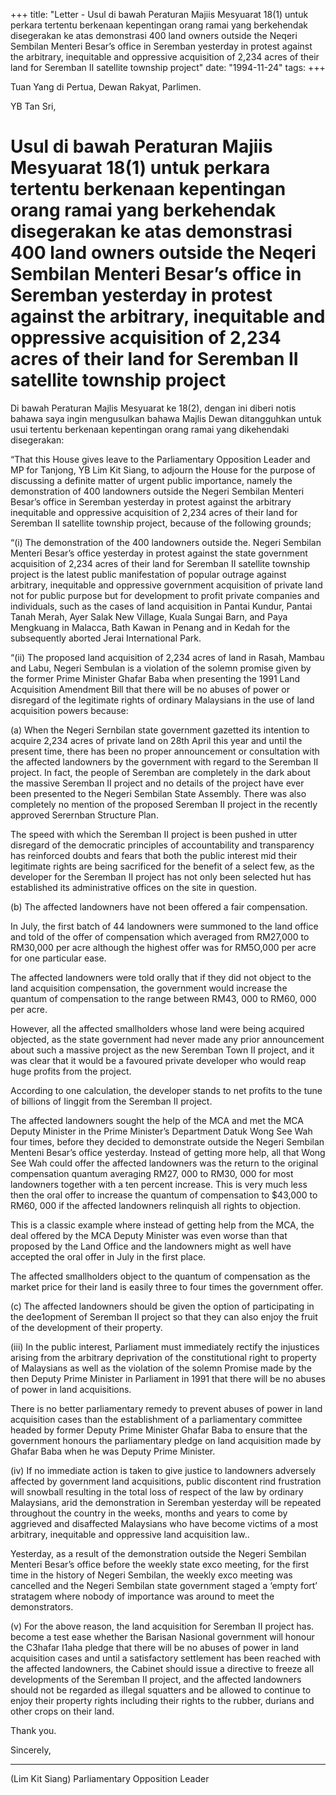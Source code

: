 +++ 
title: "Letter - Usul di bawah Peraturan Majiis Mesyuarat 18(1) untuk perkara tertentu berkenaan kepentingan orang ramai yang berkehendak disegerakan ke atas demonstrasi 400 land owners outside the Neqeri Sembilan Menteri Besar’s office in Seremban yesterday in protest against the arbitrary, inequitable and oppressive acquisition of 2,234 acres of their land for Seremban II satellite township project"
date: "1994-11-24"
tags:
+++

Tuan Yang di Pertua, 
Dewan Rakyat, 
Parlimen. 

YB Tan Sri, 

# Usul di bawah Peraturan Majiis Mesyuarat 18(1) untuk perkara tertentu berkenaan kepentingan orang ramai yang berkehendak disegerakan ke atas demonstrasi 400 land owners outside the Neqeri Sembilan Menteri Besar’s office in Seremban yesterday in protest against the arbitrary, inequitable and oppressive acquisition of 2,234 acres of their land for Seremban II satellite township project 

Di bawah Peraturan Majlis Mesyuarat ke 18(2), dengan ini diberi notis bahawa saya ingin mengusulkan bahawa Majlis Dewan ditangguhkan untuk usui tertentu berkenaan kepentingan orang ramai yang dikehendaki disegerakan:</u>

“That this House gives leave to the Parliamentary Opposition Leader and MP for Tanjong, YB Lim Kit Siang, to adjourn the House for the purpose of discussing a definite matter of urgent public importance, namely the demonstration of 400 landowners outside the Negeri Sembilan Menteri Besar’s office in Seremban yesterday in protest against the arbitrary inequitable and oppressive acquisition of 2,234 acres of their land for Seremban II satellite township project, because of the following grounds; 

“(i) The demonstration of the 400 landowners outside the. Negeri Sembilan Menteri Besar’s office yesterday in protest against the state government acquisition of 2,234 acres of their land for Seremban II satellite township project is the latest public manifestation of popular outrage against arbitrary, inequitable and oppressive government acquisition of private land not for public purpose but for development to profit private companies and individuals, such as the cases of land acquisition in Pantai Kundur, Pantai Tanah Merah, Ayer Salak New Village, Kuala Sungai Barn, and Paya Mengkuang in Malacca, Bath Kawan in Penang and in Kedah for the subsequently aborted Jerai International Park. 

“(ii) The proposed land acquisition of 2,234 acres of land in Rasah, Mambau and Labu, Negeri Sembulan is a violation of the solemn promise given by the former Prime Minister Ghafar Baba when presenting the 1991 Land Acquisition Amendment Bill that there will be no abuses of power or disregard of the legitimate rights of ordinary Malaysians in the use of land acquisition powers because: 

(a) When the Negeri Sernbilan state government gazetted its intention to acquire 2,234 acres of private land on 28th April this year and until the present time, there has been no proper announcement or consultation with the affected landowners by the government with regard to the Seremban II project. In fact, the people of Seremban are completely in the dark about the massive Seremban II project and no details of the project have ever been presented to the Negeri Sembilan State Assembly. There was also completely no mention of the proposed Seremban II project in the recently approved Serernban Structure Plan. 

The speed with which the Seremban II project is been pushed in utter disregard of the democratic principles of accountability and transparency has reinforced doubts and fears that both the public interest mid their legitimate rights are being sacrificed for the benefit of a select few, as the developer for the Seremban II project has not only been selected hut has established its administrative offices on the site in question. 

(b) The affected landowners have not been offered a fair compensation. 

In July, the first batch of 44 landowners were summoned to the land office and told of the offer of compensation which averaged from RM27,000 to RM30,000 per acre although the highest offer was for RM5O,000 per acre for one particular ease. 

The affected landowners were told orally that if they did not object to the land acquisition compensation, the government would increase the quantum of compensation to the range between RM43, 000 to RM60, 000 per acre. 

However, all the affected smallholders whose land were being acquired objected, as the state government had never made any prior announcement about such a massive project as the new Seremban Town II project, and it was clear that it would be a favoured private developer who would reap huge profits from the project. 

According to one calculation, the developer stands to net profits to the tune of billions of Iinggit from the Seremban II project. 

The affected landowners sought the help of the MCA and met the MCA Deputy Minister in the Prime Minister’s Department Datuk Wong See Wah four times, before they decided to demonstrate outside the Negeri Sembilan Menteni Besar’s office yesterday. Instead of getting more help, all that Wong See Wah could offer the affected landowners was the return to the original compensation quantum averaging RM27, 000 to RM30, 000 for most landowners together with a ten percent increase. This is very much less then the oral offer to increase the quantum of compensation to $43,000 to RM60, 000 if the affected landowners relinquish all rights to objection. 

This is a classic example where instead of getting help from the MCA, the deal offered by the MCA Deputy Minister was even worse than that proposed by the Land Office and the landowners might as well have accepted the oral offer in July in the first place. 

The affected smallholders object to the quantum of compensation as the market price for their land is easily three to four times the government offer. 

(c) The affected landowners should be given the option of participating in the dee1opment of Seremban II project so that they can also enjoy the fruit of the development of their property. 

(iii) In the public interest, Parliament must immediately rectify the injustices arising from the arbitrary deprivation of the constitutional right to property of Malaysians as well as the violation of the solemn Promise made by the then Deputy Prime Minister in Parliament in 1991 that there will be no abuses of power in land acquisitions. 

There is no better parliamentary remedy to prevent abuses of power in land acquisition cases than the establishment of a parliamentary committee headed by former Deputy Prime Minister Ghafar Baba to ensure that the government honours the parliamentary pledge on land acquisition made by Ghafar Baba when he was Deputy Prime Minister. 

(iv) If no immediate action is taken to give justice to landowners adversely affected by government land acquisitions, public discontent rind frustration will snowball resulting in the total loss of respect of the law by ordinary Malaysians, arid the demonstration in Seremban yesterday will be repeated throughout the country in the weeks, months and years to come by aggrieved and disaffected Malaysians who have become victims of a most arbitrary, inequitable and oppressive land acquisition law.. 

Yesterday, as a result of the demonstration outside the Negeri Sembilan Menteri Besar’s office before the weekly state exco meeting, for the first time in the history of Negeri Sembilan, the weekly exco meeting was cancelled and the Negeri Sembilan state government staged a ‘empty fort’ stratagem where nobody of importance was around to meet the demonstrators. 

(v) For the above reason, the land acquisition for Seremban II project has. become a test ease whether the Barisan Nasional government will honour the C3hafar I1aha pledge that there will be no abuses of power in land acquisition cases and until a satisfactory settlement has been reached with the affected landowners, the Cabinet should issue a directive to freeze all developments of the Seremban II project, and the affected landowners should not be regarded as illegal squatters and be allowed to continue to enjoy their property rights including their rights to the rubber, durians and other crops on their land. 

Thank you. 



Sincerely,


______________
(Lim Kit Siang) 
Parliamentary Opposition Leader 
 
